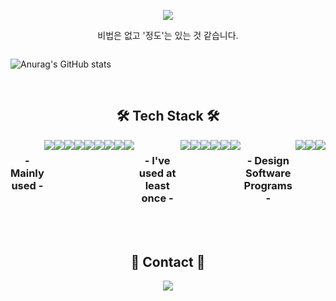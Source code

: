 

<p align="center"><a href="https://velog.io/@dbfudgudals">
    <img 
        src="http://img.shields.io/badge/-Tech%20Blog-655ced?style=flat&logo=Vimeo&logoColor=white"
        style="height : auto; margin-left : 10px; margin-right : 10px;"/>
</a></p>


<p align="center">비법은 없고 '정도'는 있는 것 같습니다.</p> 


    
<div align="center" style="display:flex">
    
![Anurag's GitHub stats](https://github-readme-stats.vercel.app/api?username=rlagudals95&show_icons=true&count_private=true&theme=nightowl&hide=prs,issues)

</div>
<br/>
<h2 align="center"> 🛠 Tech Stack 🛠 </h2>

<div align="center" style="display:flex">
     <h3> - Mainly used - </h3>
<img src="https://img.shields.io/badge/JavaScript-F7DF1E?style=flat-square&logo=JavaScript&logoColor=black"/>
<img src="https://img.shields.io/badge/React-61DAFB?style=flat-square&logo=React&logoColor=black"/>
<img src="https://img.shields.io/badge/Redux-764ABC?style=flat-square&logo=Redux&logoColor=white"/>
         <br/>
<img src="https://img.shields.io/badge/styled-components-DB7093?style=flat-square&logo=styled-components&logoColor=white"/>
         <img src="https://img.shields.io/badge/Sass-CC6699?style=flat-square&logo=Sass&logoColor=white"/>
<img src="https://img.shields.io/badge/CSS3-1572B6?style=flat-square&logo=CSS3&logoColor=white"/>
<img src="https://img.shields.io/badge/HTML5-E34F26?style=flat-square&logo=HTML5&logoColor=white"/>
    <br/>
    <img src="https://img.shields.io/badge/Python-3766AB?style=flat-square&logo=Python&logoColor=white"/>
         <img src="https://img.shields.io/badge/Firebase-FFCA28?style=flat-square&logo=Firebase&logoColor=black"/>    

  
<br/>
         
<h3> - I've used at least once - </h3>
    
<img src="https://img.shields.io/badge/Node.js-339933?style=flat-square&logo=Node.js&logoColor=white"/>
<img src="https://img.shields.io/badge/MongoDB-47A248?style=flat-square&logo=MongoDB&logoColor=white"/>
<img src="https://img.shields.io/badge/Flask-000000?style=flat-square&logo=Flask&logoColor=white"/>
<img src="https://img.shields.io/badge/jQuery-0769AD?style=flat-square&logo=jQuery&logoColor=white"/>
     <img src="https://img.shields.io/badge/TypeScript-0769AD?style=flat-square&logo=TypeScript&logoColor=white"/>
       <img src="https://img.shields.io/badge/Nextjs-0769AD?style=flat-square&logo=Nextjs&logoColor=green"/>
        
  
<h3> - Design Software Programs - </h3>
    

<img src="https://img.shields.io/badge/Adobe%20Illustrator-%23FF9A00"/>
<img src="https://img.shields.io/badge/Adobe%20Photoshop-%2331A8FF"/>
<img src="https://img.shields.io/badge/Figma-%23F24E1E"/>
    
    
    
    
</div>

<br/>

<br/>

<h2 align="center"> 📲 Contact 📱 </h2>

<p align="center">
<a href="mailto:@gmail.com">
    <img 
        src="https://img.shields.io/badge/Gmail-EA4335?style=flat-square&logo=Gmail&logoColor=white"
        style="height : auto; margin-left : 10px; margin-right : 10px;"/>
</a></p>

<br/>

<!---
hmk1022/hmk1022 is a ✨ special ✨ repository because its `README.md` (this file) appears on your GitHub profile.
You can click the Preview link to take a look at your changes.
--->
